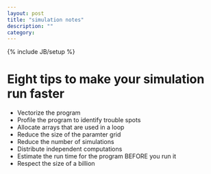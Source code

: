 ```yaml
---
layout: post
title: "simulation notes"
description: ""
category: 
---
```

{% include JB/setup %}

Eight tips to make your simulation run faster
==========

* Vectorize the program
* Profile the program to identify trouble spots
* Allocate arrays that are used in a loop
* Reduce the size of the paramter grid
* Reduce the number of simulations
* Distribute independent computations
* Estimate the run time for the program BEFORE you run it 
* Respect the size of a billion
